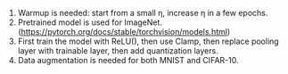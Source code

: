 1. Warmup is needed: start from a small η, increase η in a few epochs.
2. Pretrained model is used for ImageNet. (https://pytorch.org/docs/stable/torchvision/models.html)
3. First train the model with ReLU(), then use Clamp, then replace pooling layer with trainable layer, then add quantization layers.
4. Data augmentation is needed for both MNIST and CIFAR-10.
